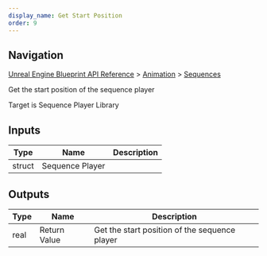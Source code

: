 ```yaml
---
display_name: Get Start Position
order: 9
---
```

## Navigation

[Unreal Engine Blueprint API Reference](https://dev.epicgames.com/documentation/en-us/unreal-engine/BlueprintAPI) > [Animation](https://dev.epicgames.com/documentation/en-us/unreal-engine/BlueprintAPI/Animation) > [Sequences](https://dev.epicgames.com/documentation/en-us/unreal-engine/BlueprintAPI/Animation/Sequences)

Get the start position of the sequence player

Target is Sequence Player Library

## Inputs

| Type | Name | Description |
| --- | --- | --- |
| struct | Sequence Player |  |

## Outputs

| Type | Name | Description |
| --- | --- | --- |
| real | Return Value | Get the start position of the sequence player |

